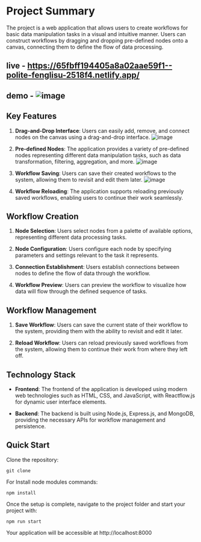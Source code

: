 
# Project Summary

The project is a web application that allows users to create workflows for basic data manipulation tasks in a visual and intuitive manner. Users can construct workflows by dragging and dropping pre-defined nodes onto a canvas, connecting them to define the flow of data processing.
## live - https://65fbff194405a8a02aae59f1--polite-fenglisu-2518f4.netlify.app/

## demo - ![image](https://github.com/VishvendraTomar/TechStax/assets/95501800/f8562387-1f5e-4e3c-97e1-3abcc037abcd)

## Key Features

1. **Drag-and-Drop Interface**: Users can easily add, remove, and connect nodes on the canvas using a drag-and-drop interface.
     ![image](https://github.com/VishvendraTomar/TechStax/assets/95501800/ab0241c1-68f8-452e-a7ad-260646038b45)

2. **Pre-defined Nodes**: The application provides a variety of pre-defined nodes representing different data manipulation tasks, such as data transformation, filtering, aggregation, and more.
     ![image](https://github.com/VishvendraTomar/TechStax/assets/95501800/f0215ff9-9ec8-49af-8893-fd12f5354554)

3. **Workflow Saving**: Users can save their created workflows to the system, allowing them to revisit and edit them later.
![image](https://github.com/VishvendraTomar/TechStax/assets/95501800/90e39e27-617b-49c2-9041-75efaeafb50a)

4. **Workflow Reloading**: The application supports reloading previously saved workflows, enabling users to continue their work seamlessly.

## Workflow Creation

1. **Node Selection**: Users select nodes from a palette of available options, representing different data processing tasks.

2. **Node Configuration**: Users configure each node by specifying parameters and settings relevant to the task it represents.

3. **Connection Establishment**: Users establish connections between nodes to define the flow of data through the workflow.

4. **Workflow Preview**: Users can preview the workflow to visualize how data will flow through the defined sequence of tasks.

## Workflow Management

1. **Save Workflow**: Users can save the current state of their workflow to the system, providing them with the ability to revisit and edit it later.

2. **Reload Workflow**: Users can reload previously saved workflows from the system, allowing them to continue their work from where they left off.

## Technology Stack

- **Frontend**: The frontend of the application is developed using modern web technologies such as HTML, CSS, and JavaScript, with Reactflow.js for dynamic user interface elements.

- **Backend**: The backend is built using Node.js, Express.js, and MongoDB, providing the necessary APIs for workflow management and persistence.



## Quick Start

Clone the repository:

```
git clone  
```

For Install node modules commands:

```
npm install
```

Once the setup is complete, navigate to the project folder and start your project with:

```
npm run start
```
Your application will be accessible at http://localhost:8000

